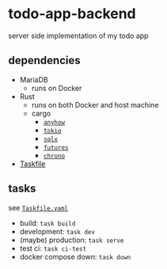 # todo-app-backend

server side implementation of my todo app

## dependencies

- MariaDB
    - runs on Docker
- Rust
    - runs on both Docker and host machine
    - cargo
        - [`anyhow`](https://docs.rs/anyhow/latest/anyhow/)
        - [`tokio`](https://docs.rs/tokio/latest/tokio/)
        - [`sqlx`](https://docs.rs/sqlx/latest/sqlx/)
        - [`futures`](https://docs.rs/futures/latest/futures/)
        - [`chrono`](https://docs.rs/chrono/latest/chrono/)
- [Taskfile](https://taskfile.dev/)

## tasks

see [`Taskfile.yaml`](https://github.com/H1rono/todo-app-backend/blob/main/Taskfile.yaml)

- build: `task build`
- development: `task dev`
- (maybe) production: `task serve`
- test ci: `task ci-test`
- docker compose down: `task down`

